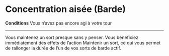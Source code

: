 # Concentration aisée (Barde)

<p><strong>Conditions</strong> Vous n’avez pas encore agi à votre tour</p>
<hr>
<p>Vous maintenez un sort presque sans y penser. Vous bénéficiez immédiatement des effets de l’action Maintenir un sort, ce qui vous permet de rallonger la durée de l’un de vos sorts de barde actif.</p>